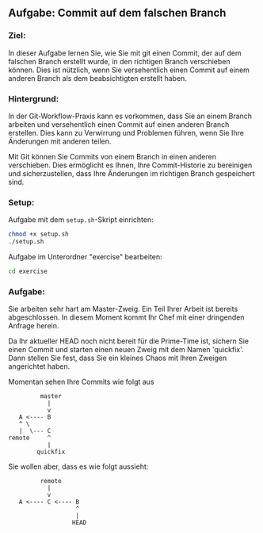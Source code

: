 ## Aufgabe: Commit auf dem falschen Branch

### Ziel:

In dieser Aufgabe lernen Sie, wie Sie mit git einen Commit, der auf dem falschen Branch erstellt wurde, in den richtigen Branch verschieben können. Dies ist nützlich, wenn Sie versehentlich einen Commit auf einem anderen Branch als dem beabsichtigten erstellt haben.

### Hintergrund:

In der Git-Workflow-Praxis kann es vorkommen, dass Sie an einem Branch arbeiten und versehentlich einen Commit auf einen anderen Branch erstellen. Dies kann zu Verwirrung und Problemen führen, wenn Sie Ihre Änderungen mit anderen teilen.

Mit Git können Sie Commits von einem Branch in einen anderen verschieben. Dies ermöglicht es Ihnen, Ihre Commit-Historie zu bereinigen und sicherzustellen, dass Ihre Änderungen im richtigen Branch gespeichert sind.

### Setup:

Aufgabe mit dem `setup.sh`-Skript einrichten:

```bash
chmod +x setup.sh
./setup.sh
```

Aufgabe im Unterordner "exercise" bearbeiten:

```bash
cd exercise
```

### Aufgabe:

Sie arbeiten sehr hart am Master-Zweig.
Ein Teil Ihrer Arbeit ist bereits abgeschlossen. In diesem Moment kommt Ihr Chef mit einer dringenden Anfrage herein.

Da Ihr aktueller HEAD noch nicht bereit für die Prime-Time ist, sichern Sie einen Commit und starten einen neuen Zweig mit dem Namen 'quickfix'. Dann stellen Sie fest, dass Sie ein kleines Chaos mit Ihren Zweigen angerichtet haben.

Momentan sehen Ihre Commits wie folgt aus

```text
         master
           |
           v
   A <---- B
   ^ \
   |  \--- C
remote     ^
           |
        quickfix
```

Sie wollen aber, dass es wie folgt aussieht:

```text
         remote
           |
           v
   A <---- C <---- B
                   ^
                   |
                  HEAD
```
